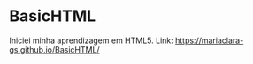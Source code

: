 # BasicHTML
 Iniciei minha aprendizagem em HTML5.
 Link: https://mariaclara-gs.github.io/BasicHTML/
